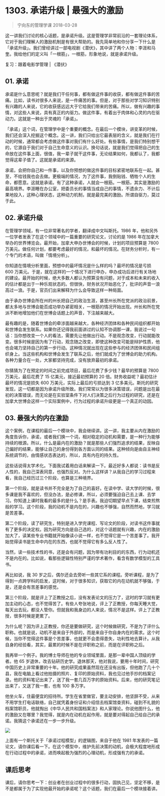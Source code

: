 # 1303. 承诺升级 | 最强大的激励
> 宁向东的管理学课
2018-03-28

这一讲我们讨论的核心话题，是承诺升级。这是管理学非常前沿的一套理论体系，它对于我们理解人的激励机制是有很大帮助的。我先简单地和你分享一下什么是「承诺升级」。我们曾经讲过一部电视剧《潜伏》，其中讲了两个人物：李涯和马奎。我给他们的定义叫「一根筋」，一根筋，形象地说，就是承诺升级。

复习：跟着电影学管理 | 《潜伏》

## 01. 承诺

承诺是什么意思呢？就是我们干任何事，都有做这件事的收获，都有做这件事的苦痛。比如，读书对很多人来说，是一件痛苦的事。但是，对于那些对学习知识特别有兴趣的人来说，它的收获感远远大于它给我们带来的苦痛。所以，做有兴趣的事情，对这些人来说，具有真正的内驱力。做这件事，有着出于肉体和心灵的内在驱动力。这就是一种出于灵魂的「承诺」。

「承诺」这个词，在管理学中是个重要的概念。在最后一个模块，讲变革的时候，我们还会深入挖掘这个概念。这一讲，我们只给出它最表层的含义，就是我们在行动的时候，通常都会考虑做这件事对我们有什么好处。有些事情，是我们特别想干的，它源自于我们对于自己生命意义的认识。换句话说，就是我们觉得把自己的生命放在这件事上面，很值，我一辈子就干这件事，无论结果如何，我都认了，我都觉得这辈子值了。这就是承诺的来源。

承诺，会把你自己和一件事，以及你预想的做这件事的目标紧密地联系在一起。甚至，不给钱我也会去做。更极端的情况，为了这件事，我倒贴钱、牺牲个人的生命，都愿意。这就是承诺。有了这种承诺，人就会一根筋。一根筋，其实是激励的最高境界。李涯睡在办公室，把委员长的事情当成自己的事情，不遗余力、不计后果地投入，这种心理状态，这种动力机制，就是最完美的激励。所谓自驱力，莫过于此。

## 02. 承诺升级

在管理学领域，有一位非常著名的学者，翻译成中文叫斯托。1986 年，他和另外一位学者发表了在这个领域中的一篇重要的研究论文，讨论的是 1986 年在加拿大举办的世界博览会。最开始，加拿大申办世博会的时候，计划的项目预算是 7800 万美元。做任何计划，都要考虑最好的情况，和最坏的情况。在财务分析时，有一个专门的术语，叫做「情境分析」。

你知道在情境分析里面，预想中的最坏情况是什么样的吗？最坏的情况是亏损 600 万美元。于是，就在这样的一个情况下进行申办，申办成功后进行有关场地的建设。最开始的时候，绝大多数人都认为预算没有问题，对于成本和未来的收入的估计都是出于一种乐观状态的。但很快，财务状况开始恶化了，批评的声音一浪高过一浪。于是，官员们出来解释为什么会导致这样一种局面。

由于承办世博会所在州的州长把自己的政治生涯，甚至州长所在党派的政治前景，都太多地与世博会能否成功举办紧密相关，一根筋的情况开始出现。州长和所在党派不断地增加他们在世博会话题上的声音，下注越来越大。

最有趣的是，随着世博会的牵涉面越来越大，各种经济团体和各种民间组织都开始和世博会发生联系。如果你还记得我前面讲过的认知不协调那一课，我说过一句话：当你想改变一个人的看法，需要先让他做出行动。不是观念改变，行动就能改变。很多时候是因为有了行动，观念随之改变，即使这种改变可能是辩护性质，他也会竭力坚持自己的第一步行动。这种情况就出现在这些参与的经济团体和民间组织身上。当这些机构和世博会发生了联系之后，他们就成为了世博会的助力机构。各种力量合在一处，大家都坚持完成，没有放弃最初的承诺。

你猜猜为了在预定的时间之前完成项目，最后花费了多少钱？最早的预算是 7800 万美元，最后花费了 15 亿美元，接近最初预算的 20 倍。财务收益呢？最初估计最坏的情况是损失 600 万美元，实际上最后的亏损达到 3 亿多美元。斯托的研究发现，这一切都是因为承诺升级所致。我们常常以为很多决策错误，问题是出在最初的决策错误，而无论是在实验室条件下对人们决策之后行为过程的研究，还是在加拿大世博会这样一个实际案例中，行为过程的承诺升级更是一个真正的动因。

## 03. 最强大的内在激励

这个案例，在课程的最后一个模块中，我会继续讲。这一讲，我主要从内在激励的角度告诉你，承诺，或者我们换一个词，相对稳定的动机和需要，是一种行为能够持续的根源。所以，什么是最内在的激励？就是那些人们强烈追求的结果，反映自己偏好的结果，能够让自己的身份得到各方面认同的结果。这种倾向是由自主神经系统调节的，由情感状态表达的，所以，具有内在的持久性。

这些话说得太学术化。下面我试着用白话来解读一下。最近好多人都说：读书是反人性的，我自己深表同意，也强烈反对。为什么这样讲？从我自己的学习过程来看，我自己经历过三个阶段，也算是三种境界。

第一个阶段，就是读书并不完全是为了自己的喜好。在读中学、读大学的时候，很多课是我不喜欢的，但没办法，是必修课，所以，必须要强迫自己去上课、去学习。你知道上课时我看的最多的是什么？是手表。我迫切期望早点下课，结束煎熬般的学习。这个阶段，我的动机不是内在的，兴趣也不够强，自然而然地，学习就是苦差事。

第二个阶段，读了研究生，特别是进入学完课程、写论文的阶段，对读书这件事就有了更多的决定权。因为研究方向是自己选的，对这个话题就有兴趣，内在的激励加大了，读某些专业书籍就开始像读小说一样，也不觉得它是一个苦差事了。我开始觉得读书是生命中内在的东西，也就不觉得它有多么反人性了。

当然，读一些技术性的书，还是会有问题，因为带有功利目的的东西，行为动机还不是内在的。比如说，看那些逻辑性特别严谨的学术著作，看含有数学模型的工具书。

再比如说，我 30 岁之后，偶尔还会去旁听一些其它系的课程。旁听课程，是为了得到一点跨学科的启发，这时候，对于很多知识，获取它的内在动机就不够强，于是，还是会有苦差事的感觉。

第三个阶段，就是评上了正教授之后，没有发表论文的压力了，这时的学习就有更加主动的心态，也不觉得苦了。有些人夸张地说，评上了正教授，你每天睡大觉，每天出去玩，都没人管你。但就我和我身边的人来说，情况不是这样。评上了正教授，很多时候是更累了。

为什么呢？因为评上正教授，你还是要做研究，这个时候做研究，不是为了评什么职称。也就是说，动机不是来自于外部的，而是来自于你自身内在的需求。这个时候，当你不觉得这件事是个苦差事，也就更不会患得患失，功利性地去算计。从我自身的经验看，其实，最累的时候不是在评职称之前，而是在评职称之后。

我再举一个例子。我的博士导师在他的专业领域里面，是那一辈中国人顶级的学者。他 65 岁退休，改去钻研历史学。退休那天，他对我说，要用十年时间，研究中国历史上非常重要的十年。他的研究成果虽然现在还没有出版，但他跑了几十个县，我在电脑上看过他拍摄的照片、复印的原始资料，我也见过他手抄的档案记录。他的资料笔记出来了，送了我一套几百万字的原始资料。后来，他的研究笔记出来了，又送了我一套，也有 100 多万字。

他坐火车，住最便宜的招待所。学生在省里做官，要主动安排，他坚辞不受，从来不用学生打电话联络，自己就凭着身份证和介绍信去档案馆查资料，碰到不礼貌的档案馆职员，他就掏出《中华人民共和国档案法》和人家理论。你说他图什么，他的激励又在哪里？我觉得，就是内在动机在起作用，就是要对得起自己给自己的承诺。我猜这个承诺还在一步一步升级。

![](https://raw.githubusercontent.com/dalong0514/selfstudy/master/图片链接/宁向东/2019052.jpg)

上面有一个斯托关于「承诺过程模型」的逻辑图，来自于他在 1981 年发表的一篇论文，请你课后看一下。在这个模型中，维护先前决策的动机，会极大程度地形成在行动过程中的承诺，进而唤起极为强烈的心理动机，形成强有力的承诺。

## 课后思考

课后，请你思考一下：创业者在创业过程中的很多行动，固执己见，坚定不移，是不是都属于为了实现他最开始的承诺呢？这个话题，我们在最后一个模块接着讲。

